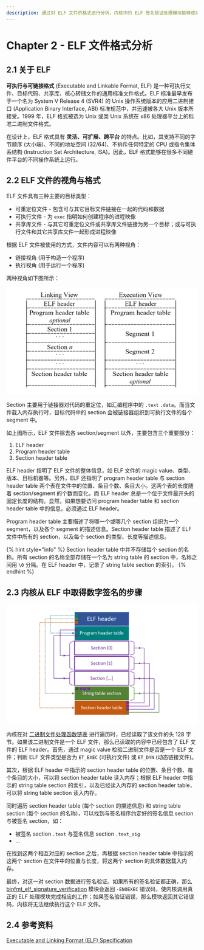 ```yaml
---
description: 通过对 ELF 文件的格式进行分析，内核中的 ELF 签名验证处理模块能够成功取得签名程序附在 ELF 文件中的数字签名，从而能够进一步进行签名验证。
---
```


# Chapter 2 - ELF 文件格式分析

## 2.1 关于 ELF

**可执行与可链接格式** \(Executable and Linkable Format, ELF\) 是一种可执行文件、目标代码、共享库、核心转储文件的通用标准文件格式。ELF 标准最早发布于一个名为 System V Release 4 \(SVR4\) 的 Unix 操作系统版本的应用二进制接口 \(Application Binary Interface, ABI\) 标准规范中，并迅速被各大 Unix 版本所接受。1999 年，ELF 格式被选为 Unix 或类 Unix 系统在 x86 处理器平台上的标准二进制文件格式。

在设计上，ELF 格式具有 **灵活、可扩展、跨平台** 的特点。比如，其支持不同的字节顺序 \(大小端\)、不同的地址空间 \(32/64\)、不排斥任何特定的 CPU 或指令集体系结构 \(Instruction Set Architecture, ISA\)。因此，ELF 格式能够在很多不同硬件平台的不同操作系统上运行。

## 2.2 ELF 文件的视角与格式

ELF 文件具有三种主要的目标类型：

* 可重定位文件 - 包含可与其它目标文件链接在一起的代码和数据
* 可执行文件 - 为 `exec` 指明如何创建程序的进程映像
* 共享库文件 - 与其它可重定位文件或共享库文件链接为另一个目标；或与可执行文件和其它共享库文件一起形成进程映像

根据 ELF 文件被使用的方式，文件内容可以有两种视角：

* 链接视角 \(用于构造一个程序\)
* 执行视角 \(用于运行一个程序\)

两种视角如下图所示：

![ELF &#x89C6;&#x89D2;](../.gitbook/assets/elf-view.png)

Section 主要用于链接器对代码的重定位，如汇编程序中的 `.text` `.data`。而当文件载入内存执行时，目标代码中的 section 会被链接器组织到可执行文件的各个 segment 中。

如上图所示，ELF 文件除去各 section/segment 以外，主要包含三个重要部分：

1. ELF header
2. Program header table
3. Section header table

ELF header 指明了 ELF 文件的整体信息，如 ELF 文件的 magic value、类型、版本、目标机器等。另外，ELF 还指明了 program header table 与 section header table 两个表在文件中的位置、条目个数、条目大小。这两个表的长度随着 section/segment 的个数而变化，而 ELF header 总是一个位于文件最开头的固定长度的结构。显然，如果想要访问 program header table 和 section header table 中的信息，必须通过 ELF header。

Program header table 主要描述了将哪一个或哪几个 section 组织为一个 segment，以及各个 segment 的描述信息。Section header table 描述了 ELF 文件中所有的 section，以及每个 section 的类型、长度等描述信息。

{% hint style="info" %}
Section header table 中并不存储每个 section 的名称。所有 section 的名称全部存储在一个名为 string table 的 section 中，名称之间用 `\0` 分隔。在 ELF header 中，记录了 string table section 的索引。
{% endhint %}

## 2.3 内核从 ELF 中取得数字签名的步骤

![ELF &#x6587;&#x4EF6;&#x5E03;&#x5C40;](../.gitbook/assets/elf-format.png)

内核在对 [二进制文件处理函数链表](chapter-1-binary-execution-procedure.md#15-dui-elf-wen-jian-jin-hang-qian-ming-yan-zheng-de-si-lu) 进行遍历时，已经读取了该文件的头 128 字节。如果该二进制文件是一个 ELF 文件，那么已读取的内容中已经包含了 ELF 文件的 ELF header。首先，通过 magic value 检验二进制文件是否是一个 ELF 文件；判断 ELF 文件类型是否为 `ET_EXEC` \(可执行文件\) 或 `ET_DYN` \(动态链接文件\)。

其次，根据 ELF header 中指示的 section header table 的位置、条目个数、每个条目的大小，可以将 section header table 读入内存；根据 ELF header 中指示的 string table section 的索引，以及已经读入内存的 section header table，可以将 string table section 读入内存。

同时遍历 section header table \(每个 section 的描述信息\) 和 string table section \(每个 section 的名称\)，可以找到与签名程序约定好的签名信息 section 与被签名 section，如：

* 被签名 section `.text` 与签名信息 section `.text_sig`
* ...

在找到这两个相互对应的 section 之后，再根据 section header table 中指示的这两个 section 在文件中的位置与长度，将这两个 section 的具体数据载入内存。

最终，对这一对 section 数据进行签名验证。如果所有的签名验证都正确，那么 [binfmt\_elf\_signature\_verification](chapter-1-binary-execution-procedure.md#15-dui-elf-wen-jian-jin-hang-qian-ming-yan-zheng-de-si-lu) 模块会返回 `-ENOEXEC` 错误码，使内核调用真正的 ELF 处理模块完成相应的工作；如果签名验证错误，那么模块返回其它错误码，内核将无法继续执行这个 ELF 文件。

## 2.4 参考资料

[Executable and Linking Format \(ELF\) Specification](http://www.skyfree.org/linux/references/ELF_Format.pdf)

